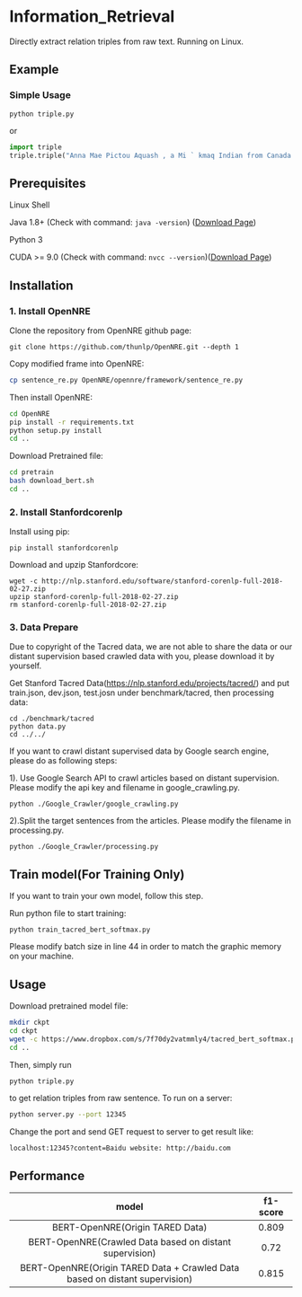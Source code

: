 # Information_Retrieval
Directly extract relation triples from raw text. Running on Linux.
## Example
### Simple Usage
```
python triple.py
```
or 
```python
import triple
triple.triple("Anna Mae Pictou Aquash , a Mi ` kmaq Indian from Canada , was brutally murdered in 1975.")
```

## Prerequisites
Linux Shell

Java 1.8+ (Check with command: `java -version`) ([Download Page](http://www.oracle.com/technetwork/cn/java/javase/downloads/jdk8-downloads-2133151-zhs.html))

Python 3

CUDA >= 9.0 (Check with command: `nvcc --version`)([Download Page](https://developer.nvidia.com/cuda-downloads))

## Installation

### 1. Install OpenNRE
Clone the repository from OpenNRE github page:
```
git clone https://github.com/thunlp/OpenNRE.git --depth 1
```
Copy modified frame into OpenNRE:
```bash
cp sentence_re.py OpenNRE/opennre/framework/sentence_re.py
```
Then install OpenNRE:
```bash
cd OpenNRE
pip install -r requirements.txt
python setup.py install 
cd ..
```
Download Pretrained file:
```bash
cd pretrain
bash download_bert.sh
cd ..
```

### 2. Install Stanfordcorenlp
Install using pip:
```
pip install stanfordcorenlp
```
Download and upzip Stanfordcore:
```
wget -c http://nlp.stanford.edu/software/stanford-corenlp-full-2018-02-27.zip
upzip stanford-corenlp-full-2018-02-27.zip
rm stanford-corenlp-full-2018-02-27.zip
```

### 3. Data Prepare
Due to copyright of the Tacred data, we are not able to share the data or our distant supervision based crawled data with you, please download it by yourself.

Get Stanford Tacred Data(https://nlp.stanford.edu/projects/tacred/) and put train.json, dev.json, test.josn under benchmark/tacred, then processing data:

```
cd ./benchmark/tacred
python data.py
cd ../../
```
If you want to crawl distant supervised data by Google search engine, please do as following steps:

1). Use Google Search API to crawl articles based on distant supervision.
Please modify the api key and filename in google_crawling.py.

```
python ./Google_Crawler/google_crawling.py
```
2).Split the target sentences from the articles.
Please modify the filename in processing.py.

```
python ./Google_Crawler/processing.py
```


## Train model(For Training Only)
If you want to train your own model, follow this step.

Run python file to start training:
```
python train_tacred_bert_softmax.py
```
Please modify batch size in line 44 in order to match the graphic memory on your machine.

## Usage
Download pretrained model file:
```bash
mkdir ckpt
cd ckpt
wget -c https://www.dropbox.com/s/7f70dy2vatmmly4/tacred_bert_softmax.pth.tar
cd ..
```
Then, simply run
```python
python triple.py
```
to get relation triples from raw sentence.
To run on a server:
```bash
python server.py --port 12345
```
Change the port and send GET request to server to get result like:
```
localhost:12345?content=Baidu website: http://baidu.com
```

## Performance
model | f1-score 
:-: | :-: 
BERT-OpenNRE(Origin TARED Data) | 0.809 
BERT-OpenNRE(Crawled Data based on distant supervision) | 0.72
BERT-OpenNRE(Origin TARED Data + Crawled Data based on distant supervision) | 0.815
